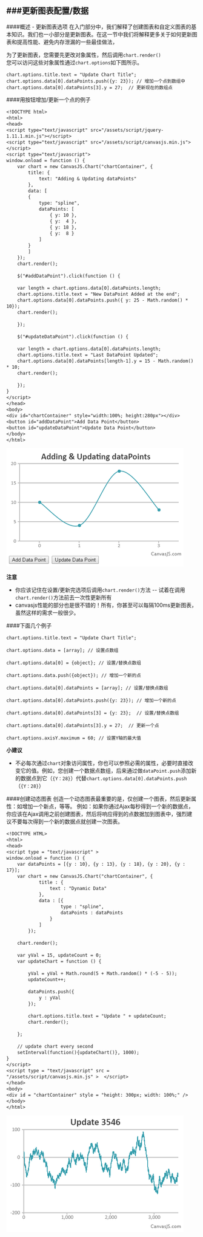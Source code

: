###更新图表配置/数据
--------
####概述 - 更新图表选项
在入门部分中，我们解释了创建图表和自定义图表的基本知识。我们也一小部分是更新图表。在这一节中我们将解释更多关于如何更新图表和提高性能、避免内存泄漏的一些最佳做法，

为了更新图表，您需要先更改对象属性，然后调用`chart.render()`  
您可以访问这些对象属性通过`chart.options`如下图所示。
```
chart.options.title.text = "Update Chart Title";
chart.options.data[0].dataPoints.push({y: 23}); // 增加一个点到数组中
chart.options.data[0].dataPoints[3].y = 27;  // 更新现在的数组点
```

####用按钮增加/更新一个点的例子
```
<!DOCTYPE html>
<html>
<head> 
<script type="text/javascript" src="/assets/script/jquery-1.11.1.min.js"></script>
<script type="text/javascript" src="/assets/script/canvasjs.min.js"></script> 
<script type="text/javascript">
window.onload = function () {
    var chart = new CanvasJS.Chart("chartContainer", { 
        title: {
            text: "Adding & Updating dataPoints"
        },
        data: [
        {
            type: "spline",
            dataPoints: [
                { y: 10 },
                { y:  4 },
                { y: 18 },
                { y:  8 }   
            ]
        }
        ]
    });
    chart.render(); 

    $("#addDataPoint").click(function () {

    var length = chart.options.data[0].dataPoints.length;
    chart.options.title.text = "New DataPoint Added at the end";
    chart.options.data[0].dataPoints.push({ y: 25 - Math.random() * 10});
    chart.render();

    });

    $("#updateDataPoint").click(function () {

    var length = chart.options.data[0].dataPoints.length;
    chart.options.title.text = "Last DataPoint Updated";
    chart.options.data[0].dataPoints[length-1].y = 15 - Math.random() * 10;
    chart.render();

    });
}
</script>
</head>  
<body>  
<div id="chartContainer" style="width:100%; height:280px"></div>  
<button id="addDataPoint">Add Data Point</button>  
<button id="updateDataPoint">Update Data Point</button>  
</body>
</html>
```
![](../canvasjs/7.png)

**注意**
* 你应该记住在设置/更新完选项后调用`chart.render()`方法 -- 试着在调用`chart.render()`方法前去一次性更新所有
* canvasjs性能的部分也是很不错的！所有，你甚至可以每隔100ms更新图表，虽然这样的需求一般很少。

####下面几个例子
```
chart.options.title.text = "Update Chart Title";
 
chart.options.data = [array]; // 设置点数组
 
chart.options.data[0] = {object}; // 设置/替换点数组
 
chart.options.data.push({object}); // 增加一个新的点
 
chart.options.data[0].dataPoints = [array]; // 设置/替换点数组
 
chart.options.data[0].dataPoints.push({y: 23}); // 增加一个新的点
 
chart.options.data[0].dataPoints[3] = {y: 23};  // 设置/替换点数组
 
chart.options.data[0].dataPoints[3].y = 27;  // 更新一个点
 
chart.options.axisY.maximum = 60; // 设置Y轴的最大值
```

**小建议**
* 不必每次通过`chart`对象访问属性，你也可以参照必需的属性，必要时直接改变它的值。例如，您创建一个数据点数组，后来通过做`dataPoint.push`添加新的数据点到它（`{Y：28}`）代替`chart.options.data[0].dataPoints.push`（`{Y：28}`）

####创建动态图表
创造一个动态图表最重要的是，仅创建一个图表，然后更新属性：如增加一个新点，等等。
例如：如果你通过Ajax每秒得到一个新的数据点，你应该在Ajax调用之前创建图表，然后将响应得到的点数据加到图表中，强烈建议不要每次得到一个新的数据点就创建一次图表。
```
<!DOCTYPE HTML>
<html>
<head>
<script type = "text/javascript" >
window.onload = function () {
    var dataPoints = [{y : 10}, {y : 13}, {y : 18}, {y : 20}, {y : 17}];
    var chart = new CanvasJS.Chart("chartContainer", {
            title : {
                text : "Dynamic Data"
            },
            data : [{
                    type : "spline",
                    dataPoints : dataPoints
                }
            ]
        });

    chart.render();
    
    var yVal = 15, updateCount = 0;
    var updateChart = function () {

        yVal = yVal + Math.round(5 + Math.random() * (-5 - 5));
        updateCount++;
        
        dataPoints.push({
            y : yVal
        });
        
        chart.options.title.text = "Update " + updateCount;
        chart.render();    
        
    };

    // update chart every second
    setInterval(function(){updateChart()}, 1000);
}   
</script>
<script type = "text/javascript" src = "/assets/script/canvasjs.min.js" >  </script>
</head>
<body>
<div id = "chartContainer" style = "height: 300px; width: 100%;" />
</body>
</html>
```
![](../canvasjs/8.png)

